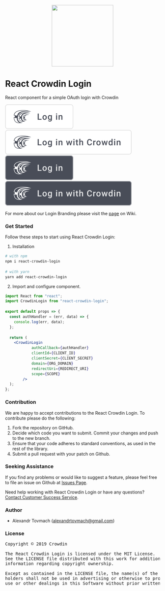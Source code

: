 [<p align="center"><img src="https://support.crowdin.com/assets/logos/crowdin-dark-symbol.png" data-canonical-src="https://support.crowdin.com/assets/logos/crowdin-dark-symbol.png" width="200" height="200" align="center"/></p>](https://crowdin.com)

# React Crowdin Login

React component for a simple OAuth login with Crowdin

![light border lowerc short](images/light_border_lowerc_short.svg)
![light border lowerc](images/light_border_lowerc.svg)
![dark border lowerc short](images/dark_border_lowerc_short.svg)
![dark border lowerc](images/dark_border_lowerc.svg)

For more about our Login Branding please visit the [page](https://github.com/crowdin/react-crowdin-login/wiki/Login-Branding-Guidelines) on Wiki.

### Get Started 

Follow these steps to start using React Crowdin Login:

1. Installation

```sh
# with npm
npm i react-crowdin-login

# with yarn
yarn add react-crowdin-login
```

2. Import and configure component.

```jsx
import React from "react";
import CrowdinLogin from "react-crowdin-login";
 
export default props => {
  const authHandler = (err, data) => {
    console.log(err, data);
  };
 
  return (
    <CrowdinLogin
			authCallback={authHandler}
			clientId={CLIENT_ID}
			clientSecret={CLIENT_SECRET}
			domain={ORG_DOMAIN}
			redirectUri={REDIRECT_URI}
			scope={SCOPE}
		/>
  );
};
```

### Contribution
We are happy to accept contributions to the React Crowdin Login. To contribute please do the following:
1. Fork the repository on GitHub.
2. Decide which code you want to submit. Commit your changes and push to the new branch.
3. Ensure that your code adheres to standard conventions, as used in the rest of the library.
4. Submit a pull request with your patch on Github.

### Seeking Assistance
If you find any problems or would like to suggest a feature, please feel free to file an issue on Github at [Issues Page](https://github.com/crowdin/react-crowdin-login/issues).

Need help working with React Crowdin Login or have any questions?
[Contact Customer Success Service](https://crowdin.com/contacts).

### Author
- Alexandr Tovmach (alexandrtovmach@gmail.com)

### License
<pre>
Copyright © 2019 Crowdin

The React Crowdin Login is licensed under the MIT License.
See the LICENSE file distributed with this work for additional
information regarding copyright ownership.

Except as contained in the LICENSE file, the name(s) of the above copyright
holders shall not be used in advertising or otherwise to promote the sale,
use or other dealings in this Software without prior written authorization.
</pre>
